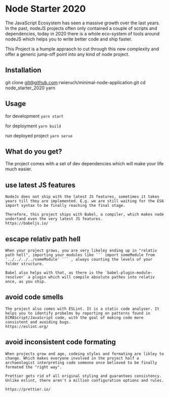 # Node Starter 2020

The JavaScript Ecosystem has seen a massive growth over the last years. In the past, nodeJS projects often only contained a couple of scripts and dependencies, today in 2020 there is a whole eco-system of tools around nodeJS which helps you to write better code and ship faster.

This Project is a humple appraoch to cut through this new complexity and offer a generic jump-off point into any kind of node project.

## Installation

git clone git@github.com:rwieruch/minimal-node-application.git
cd node_starter_2020
yarn

## Usage

for development
`yarn start`

for deployment
`yarn build`

run deployed project
`yarn serve`

## What do you get?

The project comes with a set of dev dependencies which will make your life much easier.

## use latest JS features

    NodeJs does not ship with the latest JS features, sometimes it takes years till they are implemented. E.g. we are still waiting for the ES6 import syntax to be finally reaching the final stage.

    Therefore, this project ships with Babel, a compiler, which makes node undertand even the very latest JS features.
    https://babeljs.io/

## escape relativ path hell

    When your project grows, you are very likeley ending up in "relativ path hell", importing your modules like ``` import someModule from '../../../../someModule' ``` , always counting the levels of your folder structure.

    Babel also helps with that, as there is the `babel-plugin-module-resolver` a plugin which will compile absolute pathes into relativ once, as you ship.

## avoid code smells

    The project also comes with ESLint. It is a static code analyser. It helps you to identify probelms by reporting on patterns found in ECMAScript/JavaScript code, with the goal of making code more consistent and avoiding bugs.
    https://eslint.org/

## avoid inconsistent code formating

    When projects grow and age, codeing styles and formating are likley to change. Which makes everyone involved in the project half a archaeologist interpreting code someone once believed to be finally formated the "right way".

    Prettier gets rid of all original styling and guarantees consistency. Unlike eslint, there aren't a million configuration options and rules.

    https://prettier.io/
